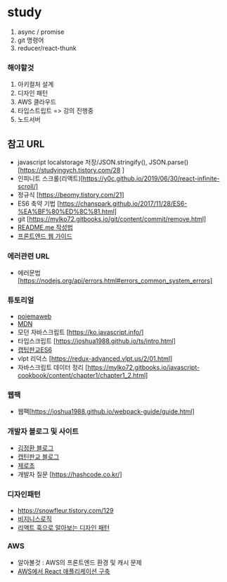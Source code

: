 # study
1. async / promise
2. git 명령어
3. reducer/react-thunk

### 해야할것
1. 아키컬처 설계
2. 디자인 패턴
3. AWS 클라우드
4. 타입스트립트 => 강의 진행중
5. 노드서버

## 참고 URL
- javascript localstorage 저장/JSON.stringify(), JSON.parse()[https://studyingych.tistory.com/28 ]
- 인피니트 스크롤(리액트)[https://y0c.github.io/2019/06/30/react-infinite-scroll/]
- 정규식 [https://beomy.tistory.com/21]
- ES6 축약 기법 [https://chanspark.github.io/2017/11/28/ES6-%EA%BF%80%ED%8C%81.html]
- git [https://mylko72.gitbooks.io/git/content/commit/remove.html]
- [README.me 작성법](https://tinydew4.gitbooks.io/gitbook/content/ko/syntax/markdown.html#headings)
- [프론트엔드 웹 가이드](https://medium.com/@mr.november11/react-%EB%B2%88%EC%97%AD-2020%EB%85%84-%EB%A6%AC%EC%95%A1%ED%8A%B8-%EA%B0%9C%EB%B0%9C%EC%9E%90-%EB%A1%9C%EB%93%9C%EB%A7%B5-%EB%AA%A8%EB%8D%98-%ED%94%84%EB%9F%B0%ED%8A%B8%EC%97%94%EB%93%9C-%EC%9B%B9-%EA%B0%9C%EB%B0%9C%EC%9E%90%EA%B0%80-%EB%90%98%EA%B8%B0-%EC%9C%84%ED%95%9C-%EA%B0%80%EC%9D%B4%EB%93%9C-bedd9a0fed2f)

### 에러관련 URL
- 에러문법 [https://nodejs.org/api/errors.html#errors_common_system_errors]

### 튜토리얼
- [poiemaweb](https://poiemaweb.com/)
- [MDN](https://developer.mozilla.org/ko/docs/Web/Tutorials)
- 모던 자바스크립트 [https://ko.javascript.info/]
- 타입스크립트 [https://joshua1988.github.io/ts/intro.html]
- [캡팁판교ES6](https://joshua1988.github.io/es6-online-book/template-literal.html#%EC%97%AC%EB%9F%AC-%EC%A4%84%EC%97%90-%EA%B1%B8%EC%B3%90-%EB%AC%B8%EC%9E%90%EC%97%B4-%EC%84%A0%EC%96%B8%ED%95%98%EA%B8%B0)
- vlpt 리덕스 [https://redux-advanced.vlpt.us/2/01.html]
- 자바스크립트 데이터 정리 [https://mylko72.gitbooks.io/javascript-cookbook/content/chapter1/chapter1_2.html]
### 웹팩
- 웹팩[https://joshua1988.github.io/webpack-guide/guide.html]

### 개발자 블로그 및 사이트
- [김정환 블로그](https://jeonghwan-kim.github.io/series/2019/12/09/frontend-dev-env-npm.html)
- [캡틴판교 블로그](https://joshua1988.github.io/)
- [제로초](https://www.zerocho.com/)
- 개발자 질문 [https://hashcode.co.kr/]

### 디자인패턴
- https://snowfleur.tistory.com/129
- [비지니스로직](https://mommoo.tistory.com/67)
- [리액트 훅으로 알아보는 디자인 패턴](https://delivan.dev/react/programming-patterns-with-react-hooks-kr/)

### AWS
- 알아볼것 :  AWS의 프론트엔드 환경 및 캐시 문제
- [AWS에서 React 애플리케이션 구축](https://aws.amazon.com/ko/getting-started/hands-on/build-react-app-amplify-graphql/?e=gs2020&p=frontend)
